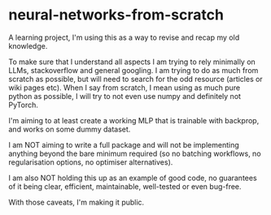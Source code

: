 # neural-networks-from-scratch
A learning project, I'm using this as a way to revise and recap my old knowledge.

To make sure that I understand all aspects I am trying to rely minimally on LLMs, stackoverflow and general googling. I am trying to do as much from scratch as possible, but will need to search for the odd resource (articles or wiki pages etc). When I say from scratch, I mean using as much pure python as possible, I will try to not even use numpy and definitely not PyTorch.

I'm aiming to at least create a working MLP that is trainable with backprop, and works on some dummy dataset.

I am NOT aiming to write a full package and will not be implementing anything beyond the bare minimum required (so no batching workflows, no regularisation options, no optimiser alternatives).

I am also NOT holding this up as an example of good code, no guarantees of it being clear, efficient, maintainable, well-tested or even bug-free.

With those caveats, I'm making it public.
